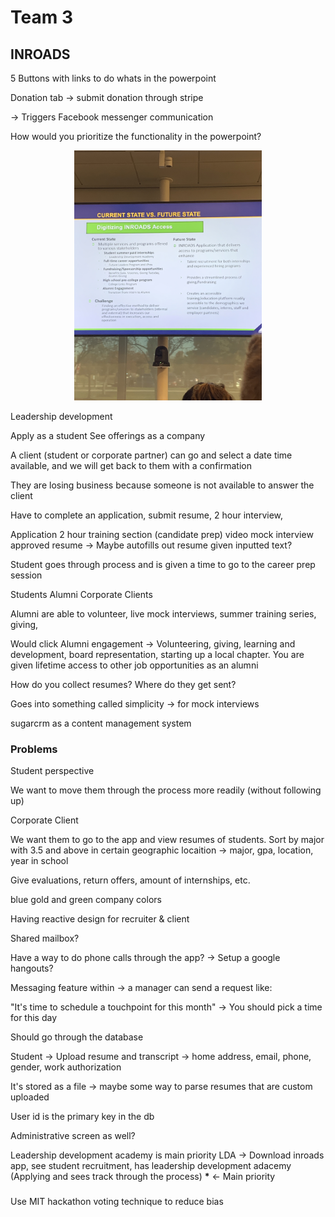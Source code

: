 # Team 3

## INROADS

5 Buttons with links to do whats in the powerpoint

Donation tab -> submit donation through stripe

-> Triggers Facebook messenger communication

How would you prioritize the functionality in the powerpoint?

<p align="center">
  <img src="static/inroads.jpg" width="300px"/>
</p>

Leadership development

Apply as a student
See offerings as a company

A client (student or corporate partner) can go and select a date time available, and we will get back to them with a confirmation

They are losing business because someone is not available to answer the client

Have to complete an application, submit resume, 2 hour interview,

Application
2 hour training section (candidate prep)
video mock interview
approved resume -> Maybe autofills out resume given inputted text?

Student goes through process and is given a time to go to the career prep session

Students
Alumni
Corporate Clients

Alumni are able to volunteer, live mock interviews, summer training series, giving,

Would click Alumni engagement -> Volunteering, giving, learning and development, board representation, starting up a local chapter. You are given lifetime access to other job opportunities as an alumni

How do you collect resumes? Where do they get sent?

Goes into something called simplicity -> for mock interviews

sugarcrm as a content management system

### Problems

Student perspective

We want to move them through the process more readily (without following up)

Corporate Client

We want them to go to the app and view resumes of students. Sort by major with 3.5 and above in certain geographic locaition -> major, gpa, location, year in school

Give evaluations, return offers, amount of internships, etc.

blue gold and green company colors

Having reactive design for recruiter & client

Shared mailbox?

Have a way to do phone calls through the app? -> Setup a google hangouts?

Messaging feature within -> a manager can send a request like:

"It's time to schedule a touchpoint for this month" -> You should pick a time for this day

Should go through the database

Student -> Upload resume and transcript -> home address, email, phone, gender, work authorization

It's stored as a file -> maybe some way to parse resumes that are custom uploaded

User id is the primary key in the db

Administrative screen as well?

Leadership development academy is main priority LDA -> Download inroads app, see student recruitment, has leadership development adacemy (Applying and sees track through the process) **\*** <- Main priority


###

Use MIT hackathon voting technique to reduce bias